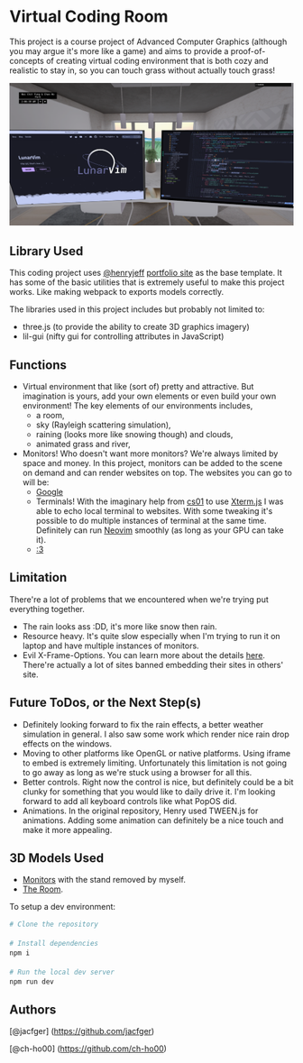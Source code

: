 # Virtual Coding Room

This project is a course project of Advanced Computer Graphics (although you may argue it's more like a game) and aims to provide a proof-of-concepts of creating virtual coding environment that is both cozy and realistic to stay in, so you can touch grass without actually touch grass!

![DemoPicture](Demo.png)

## Library Used

This coding project uses [@henryjeff](https://github.com/henryjeff/) [portfolio site](https://github.com/henryjeff/portfolio-website) as the base template. It has some of the basic utilities that is extremely useful to make this project works. Like making webpack to exports models correctly.

The libraries used in this project includes but probably not limited to:
- three.js (to provide the ability to create 3D graphics imagery)
- lil-gui (nifty gui for controlling attributes in JavaScript)

## Functions

- Virtual environment that like (sort of) pretty and attractive. But imagination is yours, add your own elements or even build your own environment! The key elements of our environments includes,
    - a room,
    - sky (Rayleigh scattering simulation),
    - raining (looks more like snowing though) and clouds,
    - animated grass and river,
- Monitors! Who doesn't want more monitors? We're always limited by space and money. In this project, monitors can be added to the scene on demand and can render websites on top. The websites you can go to will be:
    - [Google](https://www.google.com/webhp?igu=1)
    - Terminals! With the imaginary help from [cs01](https://github.com/Jacfger/pyxtermjs) to use [Xterm.js](https://xtermjs.org/) I was able to echo local terminal to websites. With some tweaking it's possible to do multiple instances of terminal at the same time. Definitely can run [Neovim](https://github.com/neovim) smoothly (as long as your GPU can take it).
    - [:3](https://www.youtube.com/embed/f2nhDhXuP9M?controls=0&autoplay=1&rel=0)

## Limitation

There're a lot of problems that we encountered when we're trying put everything together.
- The rain looks ass :DD, it's more like snow then rain.
- Resource heavy. It's quite slow especially when I'm trying to run it on laptop and have multiple instances of monitors.
- Evil X-Frame-Options. You can learn more about the details [here](https://github.com/niutech/x-frame-bypass). There're actually a lot of sites banned embedding their sites in others' site.

## Future ToDos, or the Next Step(s)

- Definitely looking forward to fix the rain effects, a better weather simulation in general. I also saw some work which render nice rain drop effects on the windows.
- Moving to other platforms like OpenGL or native platforms. Using iframe to embed is extremely limiting. Unfortunately this limitation is not going to go away as long as we're stuck using a browser for all this.
- Better controls. Right now the control is nice, but definitely could be a bit clunky for something that you would like to daily drive it. I'm looking forward to add all keyboard controls like what PopOS did.
- Animations. In the original repository, Henry used TWEEN.js for animations. Adding some animation can definitely be a nice touch and make it more appealing.

## 3D Models Used
- [Monitors](https://sketchfab.com/3d-models/monitor-c6a27922749448cb9e04442c32e49fd6) with the stand removed by myself.
- [The Room](https://sketchfab.com/3d-models/modern-dining-room-df3f3c9f6233447eb8b7ee129f3bace5).

To setup a dev environment:
```bash
# Clone the repository

# Install dependencies 
npm i

# Run the local dev server
npm run dev
```

## Authors
[@jacfger] (https://github.com/jacfger)

[@ch-ho00] (https://github.com/ch-ho00)

